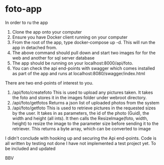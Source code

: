 # foto-app
In order to ru the app

1. Clone the app onto your computer
2. Ensure you have Docker client running on your computer
3. From the root of the app, type docker-compose up -d. This will run the app in detached from.
4. The above command should pull down and start two images for for the web and another for sql server database
5. The app should be running on your localhost:8000/api/foto.
6. You can check the api end-points with swagger which comes installed as part of the app and runs at localhost:8080/swagger/index.html

There are two end-points of interest to you.
1. /api/foto/createfoto
  This is used to upload any pictures taken. It takes the foto and stores it in the images folder under webroot directory.
2. /api/foto/getfotos
  Returns a json list of uploaded photos from the system
3. /api/foto/getfoto
  This is used to retrieve pictures in the requested sizes by the user.
  It takes in as parameters, the id of the photo (Guid), the width and height (all ints).
  It then calls the ResizeImage(foto, width, height) to resize the image to the parameter size before sending it to the 
  retriever. This returns a byte array, which can be converted to image

I didn't conclude with hooking up and securing the Api end-points. Code is all written by testing not done
I have not implemented a test project yet. To be included and updated

BBV
